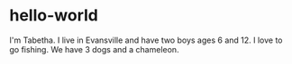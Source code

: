 # hello-world

I'm Tabetha.
I live in Evansville and have two boys ages 6 and 12. I love to go fishing. We have 3 dogs and a chameleon.
